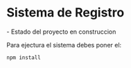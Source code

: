 <h1>Sistema de Registro</h1>
- Estado del proyecto en construccion

Para ejectura el sistema debes poner el:

```npm install```
